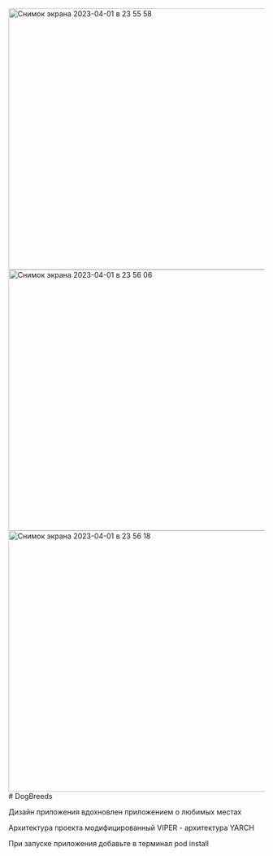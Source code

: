 <img width="513" alt="Снимок экрана 2023-04-01 в 23 55 58" src="https://user-images.githubusercontent.com/129043253/229309271-55cc6c43-7457-48f0-b944-63335222b9d8.png">
<img width="513" alt="Снимок экрана 2023-04-01 в 23 56 06" src="https://user-images.githubusercontent.com/129043253/229309277-f0c05aa4-0187-4010-882d-bccfc41a74e5.png">
<img width="513" alt="Снимок экрана 2023-04-01 в 23 56 18" src="https://user-images.githubusercontent.com/129043253/229309282-d94221e5-cc67-45c4-9b32-dac781c7a075.png">
# DogBreeds

Дизайн приложения вдохновлен приложением о любимых местах

Архитектура проекта модифицированный VIPER - архитектура YARCH

При запуске приложения добавьте в терминал pod install
